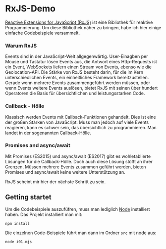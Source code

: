 # RxJS-Demo

[Reactive Extensions for JavaScript (RxJS)](https://rxjs.dev/) ist eine Bibliothek für reaktive Programmierung. Um diese Bibliothek näher zu bringen, habe ich hier einige einfache Codebeispiele versammelt.

### Warum RxJS

Events sind in der JavaScript-Welt allgegenwärtig. User-Einagben per Mouse und Tastatur lösen Events aus, die Antwort eines Http-Requests ist ein Event, WebSockets liefern einen Stream von Events, ebenso wie die Geolocation-API.
Die Stärke von RxJS besteht darin, für die im Kern unterschiedlichen Events, ein einheitliches Framework bereitzustellen. Gerade wenn mehrere Events zusammengeführt werden müssen, oder wenn Events weitere Events auslösen, bietet RxJS mit seinen über hundert Operatoren die Basis für übersichtlichen und leistungsstarken Code.

### Callback - Hölle

Klassisch werden Events mit Callback-Funktionen gehandelt. Dies ist eine der großen Stärken von JavaScript. Muss man jedoch auf viele Events reagieren, kann es schwer sein, das übersichtlich zu programmieren. Man landet in der sogenannten Callback-Hölle.

### Promises and async/await

Mit Promises (ES2015) und async/await (ES2017) gibt es wohletablierte Lösungen für die Callback-Hölle. Doch auch diese Lösung stößt an ihrer Grenzen. Müssen mehrere Events zusammen geführt werden, bieten Promises und async/await keine weitere Unterstützung an.

RxJS scheint mir hier der nächste Schritt zu sein.

## Getting startet

Um die Codebeispiele auszufüfren, muss man lediglich [Node](https://nodejs.org) installiert haben. Das Projekt installiert man mit:  

    npm install

Die einzelnen Code-Beispiele führt man dann im Ordner `src` mit node aus:  

    node i01.mjs